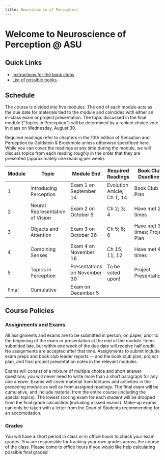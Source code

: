 ```yaml
---
title: Neuroscience of Perception
---
```


# Welcome to Neuroscience of Perception @ ASU

## Quick Links

* [Instructions for the book clubs](./BookClubs.html).
* [List of possible books](./BookList.html).


## Schedule
The course is divided into five modules. The end of each module acts as the due date for materials tied to the module and coincides with either an in-class exam or project presentation. The topic discussed in the final module ("Topics in Perception") will be determined by a ranked choice vote in class on Wednesday, August 30.

Required readings refer to chapters in the 10th edition of Sensation and Perception by Goldstein & Brockmole unless otherwise specificed here. While you can cover the readings at any time during the module, we will discuss topics from each reading roughly in the order that they are presented (approximately one reading per week).

| Module | Topic                       | Module End   | Required Readings             | Book Club Deadlines         |
|--------|-----------------------------|-------------|-------------------------------|---------------------------|
| 1      | Introducing Perception    | Exam 1 on September 14      | Evolution Article; Ch 1; 14       | Book Club Plan |
| 2      | Neural Representation of Vision                | Exam 2 on October 5      | Ch 2; 3; 4        | Have met 2+ times          |
| 3      | Objects and Attention         | Exam 3 on October 26     | Ch 5; 8; 6       | Have met 3+ times; Project Plan  |
| 4      | Combining Senses         | Exam 4 on November 16     | Ch 15; 11; 12         | Have met 4+ times |
| 5      | Topics in Perception | Presentations on November 30    | To be voted upon!         | Project Presentations |
| Final      | Cumulative | Exam on December 5    |          |  |



## Course Policies

### Assignments and Exams
All assignments and exams are to be submitted in person, on paper, prior to the beginning of the exam or presentation at the end of the module. Items submitted late, but within one week of the due date will receive half credit. No assignments are accepted after that time. Assignments to submit include exam preps and book club leader reports -- and the book club plan, project plan, and final project presentation notes in the relevant modules. 

Exams will consist of a mixture of multiple choice and short answer questions; you will never need to write more than a short paragraph for any one answer. Exams will cover material from lectures and activities in the preceding module as well as from assigned readings. The final exam will be cumulative, and include material from the entire course (including the special topics). The lowest scoring exam for each student will be dropped from the final grade calculation (including missed exams). Make-up exams can only be taken with a letter from the Dean of Students recommending for an accomodation.

### Grades
You will have a short period in class or in office hours to check your exam grades. You are responsible for tracking your own grades across the course of the class. Please come to office hours if you would like help calculating possible final grades!
